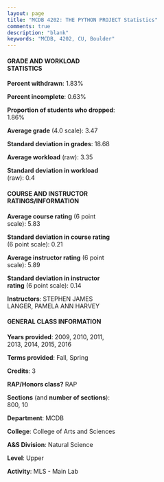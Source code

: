 ```yaml
---
layout: page
title: "MCDB 4202: THE PYTHON PROJECT Statistics"
comments: true
description: "blank"
keywords: "MCDB, 4202, CU, Boulder"
--- 
```

<head>
<script src="https://ajax.googleapis.com/ajax/libs/jquery/2.1.3/jquery.min.js"></script>
<script src="https://dl.dropboxusercontent.com/s/pc42nxpaw1ea4o9/highcharts.js?dl=0"></script>
<!-- <script src="../assets/js/highcharts.js"></script> -->
<style type="text/css">@font-face {
	font-family: "Bebas Neue";
	src: url(https://www.filehosting.org/file/details/544349/BebasNeue%20Regular.otf) format("opentype");
	}
	h1.Bebas { 
		font-family: "Bebas Neue", Verdana, Tahoma;
	}
</style>
</head>
<body>
	<div id="container" style="float: right; width: 45%; height: 88%; margin-left: 2.5%; margin-right: 2.5%;"></div>
	<script language="JavaScript">
		$(document).ready(function() {
		var chart = {type: 'column'};
		var title = {text: 'Grade Distribution'};
		var xAxis = {categories: ['A','B','C','D','F'],crosshair: true};
		var yAxis = {min: 0,title: {text: 'Percentage'}};
		var tooltip = {headerFormat: '<center><b><span style="font-size:20px">{point.key}</span></b></center>',
		               pointFormat: '<td style="padding:0"><b>{point.y:.1f}%</b></td>',
		               footerFormat: '</table>',shared: true,useHTML: true};
		var plotOptions = {column: {pointPadding: 0.0,borderWidth: 0}};  
		var credits = {enabled: false};var series= [{name: 'Percent',data: [61.78,32.48,3.18,1.27,1.27,]}];
		var json = {};
		json.chart = chart;
		json.title = title;
		json.tooltip = tooltip;
		json.xAxis = xAxis;
		json.yAxis = yAxis;  
		json.series = series;
		json.plotOptions = plotOptions;  
		json.credits = credits;
		$('#container').highcharts(json);
	});
	</script>
</body>
			   
#### GRADE AND WORKLOAD STATISTICS

**Percent withdrawn**: 1.83%

**Percent incomplete**: 0.63%

**Proportion of students who dropped**: 1.86%

**Average grade** (4.0 scale): 3.47

**Standard deviation in grades**: 18.68

**Average workload** (raw): 3.35

**Standard deviation in workload** (raw): 0.4

#### COURSE AND INSTRUCTOR RATINGS/INFORMATION

**Average course rating** (6 point scale): 5.83

**Standard deviation in course rating** (6 point scale): 0.21

**Average instructor rating** (6 point scale): 5.89

**Standard deviation in instructor rating** (6 point scale): 0.14

**Instructors**: STEPHEN JAMES LANGER, PAMELA ANN HARVEY

#### GENERAL CLASS INFORMATION

**Years provided**: 2009, 2010, 2011, 2013, 2014, 2015, 2016

**Terms provided**: Fall, Spring

**Credits**: 3

**RAP/Honors class?** RAP

**Sections** (and **number of sections**): 800, 10

**Department**: MCDB

**College**: College of Arts and Sciences

**A&S Division**: Natural Science

**Level**: Upper

**Activity**: MLS - Main Lab